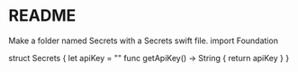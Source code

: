 # README

Make a folder named Secrets with a Secrets swift file.
import Foundation

struct Secrets {
    let apiKey = ""
    func getApiKey() -> String {
        return apiKey
    }
}

